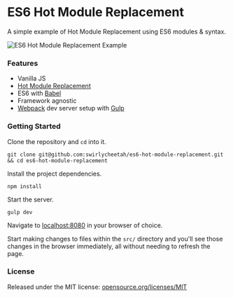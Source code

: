 # ES6 Hot Module Replacement

A simple example of Hot Module Replacement using ES6 modules & syntax.

![ES6 Hot Module Replacement Example](http://giant.gfycat.com/VeneratedShamefulAlbino.gif)

### Features

* Vanilla JS
* [Hot Module Replacement](https://webpack.github.io/docs/hot-module-replacement.html)
* ES6 with [Babel](http://babeljs.io/)
* Framework agnostic
* [Webpack](https://webpack.github.io/) dev server setup with [Gulp](http://gulpjs.com/)

### Getting Started

Clone the repository and `cd` into it.

`git clone git@github.com:swirlycheetah/es6-hot-module-replacement.git && cd es6-hot-module-replacement`

Install the project dependencies.

`npm install`

Start the server.

`gulp dev`

Navigate to [localhost:8080](http://localhost:8080) in your browser of choice.

Start making changes to files within the `src/` directory and you'll see those changes in the browser immediately, all without needing to refresh the page.

### License

Released under the MIT license: [opensource.org/licenses/MIT](http://opensource.org/licenses/MIT)
